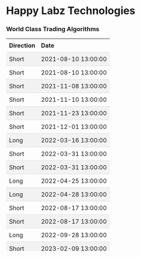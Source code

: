 
<style>
.hits {
            border-collapse: collapse;
            width: 100%;
        }
        .hits th, td {
            padding: 8px;
            text-align: left;
            border-bottom: 1px solid #ddd;
        }
        .hits tr:nth-child(even) {
            background-color: #f2f2f2;
        }
</style>
    
# Happy Labz Technologies

### World Class Trading Algorithms
    
<table class="hits">
    <tr>
        <th>Direction</th>
        <th>Date</th>
      </tr>
    <tr>
        <td>Short</td>
        <td>2021-08-10 13:00:00</td>
    </tr>
    <tr>
        <td>Short</td>
        <td>2021-08-10 13:00:00</td>
    </tr>
    <tr>
        <td>Short</td>
        <td>2021-11-08 13:00:00</td>
    </tr>
    <tr>
        <td>Short</td>
        <td>2021-11-10 13:00:00</td>
    </tr>
    <tr>
        <td>Short</td>
        <td>2021-11-23 13:00:00</td>
    </tr>
    <tr>
        <td>Short</td>
        <td>2021-12-01 13:00:00</td>
    </tr>
    <tr>
        <td>Long</td>
        <td>2022-03-16 13:00:00</td>
    </tr>
    <tr>
        <td>Short</td>
        <td>2022-03-31 13:00:00</td>
    </tr>
    <tr>
        <td>Short</td>
        <td>2022-03-31 13:00:00</td>
    </tr>
    <tr>
        <td>Long</td>
        <td>2022-04-25 13:00:00</td>
    </tr>
    <tr>
        <td>Long</td>
        <td>2022-04-28 13:00:00</td>
    </tr>
    <tr>
        <td>Short</td>
        <td>2022-08-17 13:00:00</td>
    </tr>
    <tr>
        <td>Short</td>
        <td>2022-08-17 13:00:00</td>
    </tr>
    <tr>
        <td>Long</td>
        <td>2022-09-28 13:00:00</td>
    </tr>
    <tr>
        <td>Short</td>
        <td>2023-02-09 13:00:00</td>
    </tr>
    <tr>
        <td>Short</td>
        <td>2023-02-09 13:00:00</td>
    </tr>
    
</table>